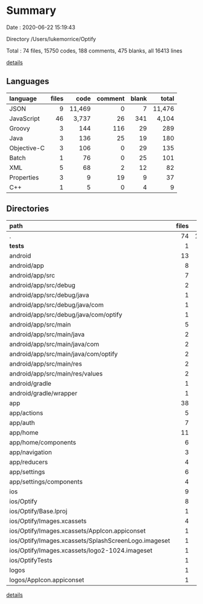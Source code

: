 # Summary

Date : 2020-06-22 15:19:43

Directory /Users/lukemorrice/Optify

Total : 74 files,  15750 codes, 188 comments, 475 blanks, all 16413 lines

[details](details.md)

## Languages
| language | files | code | comment | blank | total |
| :--- | ---: | ---: | ---: | ---: | ---: |
| JSON | 9 | 11,469 | 0 | 7 | 11,476 |
| JavaScript | 46 | 3,737 | 26 | 341 | 4,104 |
| Groovy | 3 | 144 | 116 | 29 | 289 |
| Java | 3 | 136 | 25 | 19 | 180 |
| Objective-C | 3 | 106 | 0 | 29 | 135 |
| Batch | 1 | 76 | 0 | 25 | 101 |
| XML | 5 | 68 | 2 | 12 | 82 |
| Properties | 3 | 9 | 19 | 9 | 37 |
| C++ | 1 | 5 | 0 | 4 | 9 |

## Directories
| path | files | code | comment | blank | total |
| :--- | ---: | ---: | ---: | ---: | ---: |
| . | 74 | 15,750 | 188 | 475 | 16,413 |
| __tests__ | 1 | 7 | 4 | 4 | 15 |
| android | 13 | 402 | 162 | 92 | 656 |
| android/app | 8 | 266 | 138 | 53 | 457 |
| android/app/src | 7 | 174 | 27 | 30 | 231 |
| android/app/src/debug | 2 | 65 | 8 | 9 | 82 |
| android/app/src/debug/java | 1 | 59 | 8 | 6 | 73 |
| android/app/src/debug/java/com | 1 | 59 | 8 | 6 | 73 |
| android/app/src/debug/java/com/optify | 1 | 59 | 8 | 6 | 73 |
| android/app/src/main | 5 | 109 | 19 | 21 | 149 |
| android/app/src/main/java | 2 | 77 | 17 | 13 | 107 |
| android/app/src/main/java/com | 2 | 77 | 17 | 13 | 107 |
| android/app/src/main/java/com/optify | 2 | 77 | 17 | 13 | 107 |
| android/app/src/main/res | 2 | 8 | 2 | 4 | 14 |
| android/app/src/main/res/values | 2 | 8 | 2 | 4 | 14 |
| android/gradle | 1 | 5 | 0 | 1 | 6 |
| android/gradle/wrapper | 1 | 5 | 0 | 1 | 6 |
| app | 38 | 3,672 | 13 | 322 | 4,007 |
| app/actions | 5 | 741 | 8 | 90 | 839 |
| app/auth | 7 | 980 | 2 | 68 | 1,050 |
| app/home | 11 | 1,243 | 1 | 92 | 1,336 |
| app/home/components | 6 | 424 | 0 | 35 | 459 |
| app/navigation | 3 | 71 | 0 | 9 | 80 |
| app/reducers | 4 | 101 | 0 | 14 | 115 |
| app/settings | 6 | 514 | 0 | 43 | 557 |
| app/settings/components | 4 | 337 | 0 | 24 | 361 |
| ios | 9 | 305 | 0 | 38 | 343 |
| ios/Optify | 8 | 254 | 0 | 23 | 277 |
| ios/Optify/Base.lproj | 1 | 30 | 0 | 1 | 31 |
| ios/Optify/Images.xcassets | 4 | 164 | 0 | 4 | 168 |
| ios/Optify/Images.xcassets/AppIcon.appiconset | 1 | 116 | 0 | 1 | 117 |
| ios/Optify/Images.xcassets/SplashScreenLogo.imageset | 1 | 21 | 0 | 1 | 22 |
| ios/Optify/Images.xcassets/logo2-1024.imageset | 1 | 21 | 0 | 1 | 22 |
| ios/OptifyTests | 1 | 51 | 0 | 15 | 66 |
| logos | 1 | 116 | 0 | 1 | 117 |
| logos/AppIcon.appiconset | 1 | 116 | 0 | 1 | 117 |

[details](details.md)